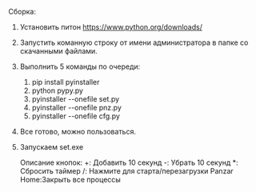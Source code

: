Сборка:
1. Установить питон https://www.python.org/downloads/
2. Запустить команную строку от имени администратора в папке со скачанными файлами.
3. Выполнить 5 команды по очереди:
   1. pip install pyinstaller
   2. python pypy.py
   3. pyinstaller --onefile set.py
   4. pyinstaller --onefile pnz.py
   5. pyinstaller --onefile cfg.py
4. Все готово, можно пользоваться.
5. Запускаем set.exe

   Описание кнопок:
+: Добавить 10 секунд
-: Убрать 10 секунд
*: Сбросить таймер
/: Нажмите для старта/перезагрузки Panzar
Home:Закрыть все процессы
